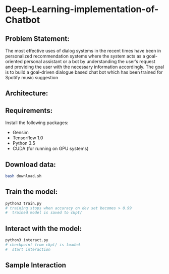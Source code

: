 # Deep-Learning-implementation-of-Chatbot

## Problem Statement:
The most effective uses of dialog systems in the recent times have been in personalized recommendation systems where the system acts as a goal-oriented personal assistant or a bot by understanding the user’s request and providing the user with the necessary information accordingly. The goal is to build a goal-driven dialogue based chat bot which has been trained for Spotify music suggestion

## Architecture:

## Requirements:

Install the following packages:
 - Gensim
 - Tensorflow 1.0
 - Python 3.5
 - CUDA (for running on GPU systems)
 
## Download data:

```bash
bash download.sh
```

## Train the model:

```bash
python3 train.py
# training stops when accuracy on dev set becomes > 0.99
#  trained model is saved to ckpt/
```

## Interact with the model:

```bash
python3 interact.py
# checkpoint from ckpt/ is loaded
#  start interaction
```

## Sample Interaction

 

